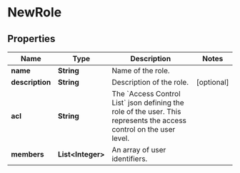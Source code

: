 

# NewRole


## Properties

Name | Type | Description | Notes
------------ | ------------- | ------------- | -------------
**name** | **String** | Name of the role. | 
**description** | **String** | Description of the role. |  [optional]
**acl** | **String** | The &#x60;Access Control List&#x60; json defining the role of the user. This represents the access control on the user level. | 
**members** | **List&lt;Integer&gt;** | An array of user identifiers. | 



